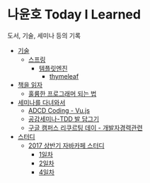 # 나윤호 Today I Learned  
도서, 기술, 세미나 등의 기록

* [기술]()
  * [스프링]()
    * [템플릿엔진]()
      * [thymeleaf](/skill/spring/templates/thymeleaf/README.md)
* [책을 읽자](book/README.md)
  * [훌륭한 프로그래머 되는 법](book/훌륭한프로그래머가되는법.md)
* [세미나를 다녀와서](/seminar/README.md)
  * [ADCD Coding - Vu.js](/seminar/2017_04_27_ABCD_Vue_FireBase.md)
  * [공감세미나-TDD 발 담그기](/seminar/2017_05_13_dev_sympathy.md)
  * [구글 캠퍼스 리쿠르팅 데이 - 개발자경력관련](/seminar/2017_05_25_CAMPUS_RECRUITING_DAY.md)
* [스터디](/study/README.md)
  * [2017 상반기 자바카페 스터디](/study/2017JavaCafe/README.md)
    * [1일차](/study/2017JavaCafe/1day.md)
    * [2일차](/study/2017JavaCafe/2day.md)
    * [4일차](/study/2017JavaCafe/20170520.md)
